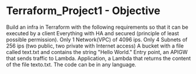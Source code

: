 # Terraform_Project1 - Objective
Build an infra in Terraform with the following requirements so that it can be executed by a client
Everything with HA and secured (principle of least possible permission).
Only 1 Network(VPC) of 4096 ips.
Only 4 Subnets of 256 ips (two public, two private with Internet access)
A bucket with a file called text.txt and contains the string "Hello World."
Entry point, an APIGW that sends traffic to Lambda.
Application, a Lambda that returns the content of the file texto.txt. The code can be in any language.
